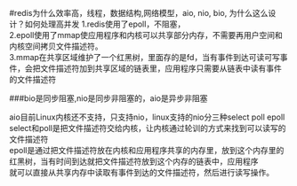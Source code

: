 #redis为什么效率高，线程，数据结构,网络模型，aio, nio, bio, 为什么这么设计？如何处理高并发
1.redis使用了epoll，不阻塞，  
2.epoll使用了mmap使应用程序和内核可以共享部分内存，不需要再用户空间和内核空间拷贝文件描述符。  
3.mmap在共享区域维护了一个红黑树，里面存的是fd，当有事件到达可读可写事件，会把文件描述符加到共享区域的链表里，应用程序只需要从链表中读有事件  
的文件描述符     

###bio是同步阻塞,nio是同步非阻塞的，aio是异步非阻塞  

aio目前Linux内核还不支持，只支持nio，linux支持的nio分三种select poll epoll  
select和poll是把文件描述符交给内核，让内核通过轮训的方式来找到可以读写的文件描述符  
epoll是通过把文件描述符放在内核和应用程序共享的内存里，放到这个内存里的红黑树，当有时间到达就把文件描述符放到这个内存的链表中，应用程序  
就可以直接从共享内存中读取有事件到达的文件描述符，然后进行读写操作。  
